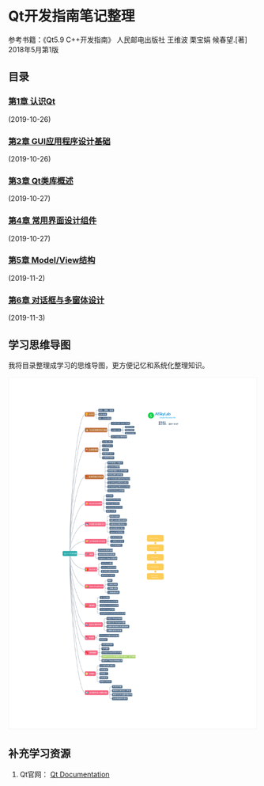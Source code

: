 # Qt开发指南笔记整理

参考书籍：《Qt5.9 C++开发指南》 人民邮电出版社    王维波 栗宝娟 候春望.[著] 2018年5月第1版

## 目录  

### [第1章 认识Qt](ch1.md)

(2019-10-26)

### [第2章 GUI应用程序设计基础](ch2.md)

(2019-10-26)

### [第3章  Qt类库概述](ch3.md)

(2019-10-27)

### [第4章  常用界面设计组件](ch4.md)

(2019-10-27)

### [第5章  Model/View结构](ch5.md)

(2019-11-2)

### [第6章 对话框与多窗体设计](ch6.md)

(2019-11-3)

## 学习思维导图

我将目录整理成学习的思维导图，更方便记忆和系统化整理知识。

[![Qt学习思维导图](../../img/Qt/Qt_CppDevlopGuide.svg)](../../img/Qt/Qt_CppDevlopGuide.svg)

## 补充学习资源

1. Qt官网： [Qt Documentation](https://doc.qt.io/qt-5/index.html#)
